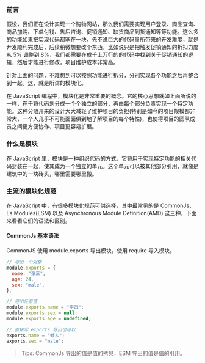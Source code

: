 ### 前言

假设，我们正在设计实现一个购物网站，那么我们需要实现用户登录、商品查询、商品加购、下单付钱、售后咨询、促销通知、缺货商品到货通知等等功能。这么多的功能如果把实现代码都塞在一块，先不说巨大的代码量所带来的开发难度，就是开发顺利完成后，后续稍微想要改个东西，比如说只是把触发促销通知的折扣力度从 5% 调整到 8%，我们都需要在成千上万行的的代码中找到关于促销通知的逻辑，然后才能进行修改，项目维护成本非常高。

针对上面的问题，不难想到可以按照功能进行拆分，分别实现各个功能之后再整合到一起。这，就是所谓的模块化。

在 JavaScript 编程中，模块化是非常重要的概念。它的核心思想就如上面所说的一样，在于将代码划分成一个个独立的部分，再由每个部分负责实现一个特定功能。这种分散开来的设计大大减轻了维护项目的负担(特别是如今的项目规模都非常大，一个人几乎不可能面面俱到地了解项目的每个特性)，也使得项目的团队成员之间更方便协作、项目更容易扩展。

### 什么是模块

在 JavaScript 里，模块是一种组织代码的方式，它将用于实现特定功能的相关代码封装在一起，使其成为一个独立的单元。这个单元可以被其他部分引用，就像是建筑中的一块砖头，哪里需要哪里搬。

### 主流的模块化规范

在 JavaScript 中，有很多模块化规范可供选择，其中最常见的是 CommonJs、Es Modules(ESM) 以及 Asynchronous Module Definition(AMD) 这三种，下面来看看它们的语法和区别。

#### CommonJs 基本语法

CommonJS 使用 module.exports 导出模块，使用 require 导入模块。

```javascript
// 导出一个对象
module.exports = {
  name: "张三",
  age: 24,
  sex: "male",
};

// 导出任意值
module.exports.name = "李四";
module.exports.sex = null;
module.exports.age = undefined;

// 直接写 exports 导出也可以
exports.name = "蛙人";
exports.sex = "male";
```

> Tips: CommonJs 导出的值是值的拷贝，ESM 导出的值是值的引用。
